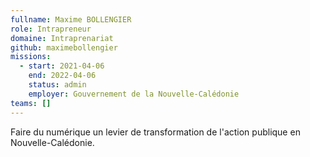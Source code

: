 ```yaml
---
fullname: Maxime BOLLENGIER
role: Intrapreneur
domaine: Intraprenariat
github: maximebollengier
missions:
  - start: 2021-04-06
    end: 2022-04-06
    status: admin
    employer: Gouvernement de la Nouvelle-Calédonie
teams: []
---
```

Faire du numérique un levier de transformation de l'action publique en Nouvelle-Calédonie.